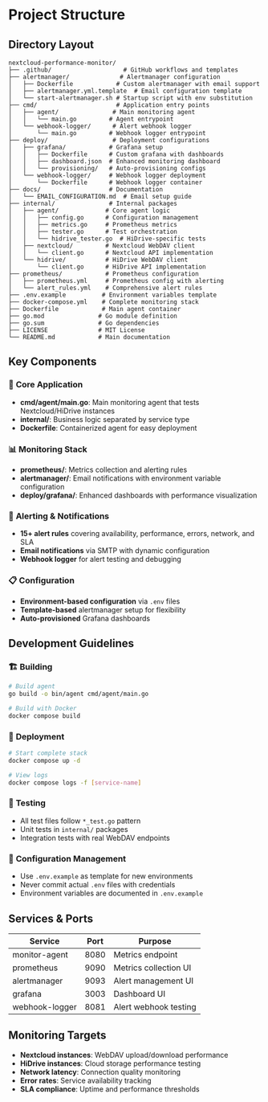 # Project Structure

## Directory Layout

```
nextcloud-performance-monitor/
├── .github/                    # GitHub workflows and templates
├── alertmanager/              # Alertmanager configuration
│   ├── Dockerfile            # Custom alertmanager with email support
│   ├── alertmanager.yml.template  # Email configuration template
│   └── start-alertmanager.sh # Startup script with env substitution
├── cmd/                      # Application entry points
│   ├── agent/               # Main monitoring agent
│   │   └── main.go         # Agent entrypoint
│   └── webhook-logger/      # Alert webhook logger
│       └── main.go         # Webhook logger entrypoint
├── deploy/                  # Deployment configurations
│   ├── grafana/            # Grafana setup
│   │   ├── Dockerfile      # Custom grafana with dashboards
│   │   ├── dashboard.json  # Enhanced monitoring dashboard
│   │   └── provisioning/   # Auto-provisioning configs
│   └── webhook-logger/     # Webhook logger deployment
│       └── Dockerfile      # Webhook logger container
├── docs/                   # Documentation
│   └── EMAIL_CONFIGURATION.md  # Email setup guide
├── internal/               # Internal packages
│   ├── agent/             # Core agent logic
│   │   ├── config.go      # Configuration management
│   │   ├── metrics.go     # Prometheus metrics
│   │   ├── tester.go      # Test orchestration
│   │   └── hidrive_tester.go  # HiDrive-specific tests
│   ├── nextcloud/         # Nextcloud WebDAV client
│   │   └── client.go      # Nextcloud API implementation
│   └── hidrive/           # HiDrive WebDAV client
│       └── client.go      # HiDrive API implementation
├── prometheus/            # Prometheus configuration
│   ├── prometheus.yml     # Prometheus config with alerting
│   └── alert_rules.yml    # Comprehensive alert rules
├── .env.example          # Environment variables template
├── docker-compose.yml    # Complete monitoring stack
├── Dockerfile            # Main agent container
├── go.mod               # Go module definition
├── go.sum               # Go dependencies
├── LICENSE              # MIT License
└── README.md            # Main documentation
```

## Key Components

### 🔧 **Core Application**
- **cmd/agent/main.go**: Main monitoring agent that tests Nextcloud/HiDrive instances
- **internal/**: Business logic separated by service type
- **Dockerfile**: Containerized agent for easy deployment

### 📊 **Monitoring Stack**
- **prometheus/**: Metrics collection and alerting rules
- **alertmanager/**: Email notifications with environment variable configuration
- **deploy/grafana/**: Enhanced dashboards with performance visualization

### 🔔 **Alerting & Notifications**
- **15+ alert rules** covering availability, performance, errors, network, and SLA
- **Email notifications** via SMTP with dynamic configuration
- **Webhook logger** for alert testing and debugging

### 📋 **Configuration**
- **Environment-based configuration** via `.env` files
- **Template-based** alertmanager setup for flexibility
- **Auto-provisioned** Grafana dashboards

## Development Guidelines

### 🏗️ **Building**
```bash
# Build agent
go build -o bin/agent cmd/agent/main.go

# Build with Docker
docker compose build
```

### 🚀 **Deployment**
```bash
# Start complete stack
docker compose up -d

# View logs
docker compose logs -f [service-name]
```

### 🧪 **Testing**
- All test files follow `*_test.go` pattern
- Unit tests in `internal/` packages
- Integration tests with real WebDAV endpoints

### 📝 **Configuration Management**
- Use `.env.example` as template for new environments
- Never commit actual `.env` files with credentials
- Environment variables are documented in `.env.example`

## Services & Ports

| Service | Port | Purpose |
|---------|------|---------|
| monitor-agent | 8080 | Metrics endpoint |
| prometheus | 9090 | Metrics collection UI |
| alertmanager | 9093 | Alert management UI |
| grafana | 3003 | Dashboard UI |
| webhook-logger | 8081 | Alert webhook testing |

## Monitoring Targets

- **Nextcloud instances**: WebDAV upload/download performance
- **HiDrive instances**: Cloud storage performance testing
- **Network latency**: Connection quality monitoring
- **Error rates**: Service availability tracking
- **SLA compliance**: Uptime and performance thresholds
